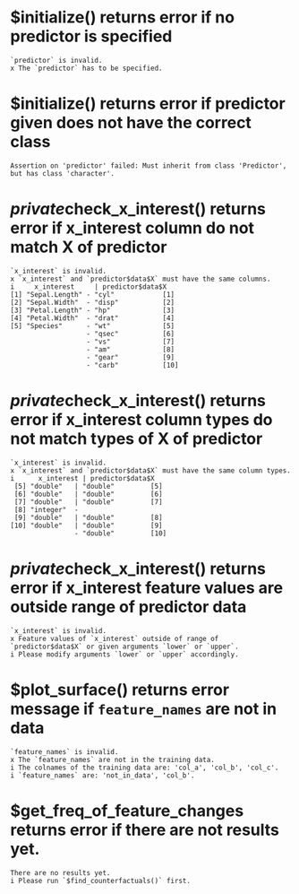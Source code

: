 # $initialize() returns error if no predictor is specified

    `predictor` is invalid.
    x The `predictor` has to be specified.

# $initialize() returns error if predictor given does not have the correct class

    Assertion on 'predictor' failed: Must inherit from class 'Predictor', but has class 'character'.

# $private$check_x_interest() returns error if x_interest column do not match X of predictor

    `x_interest` is invalid.
    x `x_interest` and `predictor$data$X` must have the same columns.
    i     x_interest     | predictor$data$X     
    [1] "Sepal.Length" - "cyl"            [1] 
    [2] "Sepal.Width"  - "disp"           [2] 
    [3] "Petal.Length" - "hp"             [3] 
    [4] "Petal.Width"  - "drat"           [4] 
    [5] "Species"      - "wt"             [5] 
                       - "qsec"           [6] 
                       - "vs"             [7] 
                       - "am"             [8] 
                       - "gear"           [9] 
                       - "carb"           [10]

# $private$check_x_interest() returns error if x_interest column types do not match types of X of predictor

    `x_interest` is invalid.
    x `x_interest` and `predictor$data$X` must have the same column types.
    i      x_interest | predictor$data$X     
     [5] "double"   | "double"         [5] 
     [6] "double"   | "double"         [6] 
     [7] "double"   | "double"         [7] 
     [8] "integer"  -                      
     [9] "double"   | "double"         [8] 
    [10] "double"   | "double"         [9] 
                    - "double"         [10]

# $private$check_x_interest() returns error if x_interest feature values are outside range of predictor data

    `x_interest` is invalid.
    x Feature values of `x_interest` outside of range of `predictor$data$X` or given arguments `lower` or `upper`.
    i Please modify arguments `lower` or `upper` accordingly.

# $plot_surface() returns error message if `feature_names` are not in data

    `feature_names` is invalid.
    x The `feature_names` are not in the training data.
    i The colnames of the training data are: 'col_a', 'col_b', 'col_c'.
    i `feature_names` are: 'not_in_data', 'col_b'.

# $get_freq_of_feature_changes returns error if there are not results yet.

    There are no results yet.
    i Please run `$find_counterfactuals()` first.

